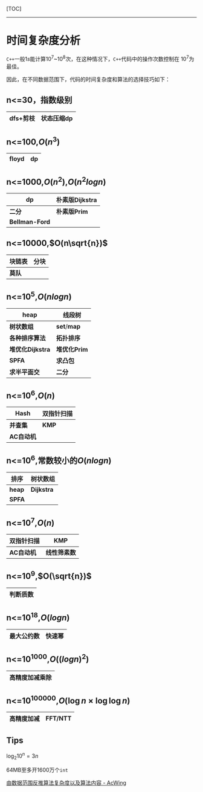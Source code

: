 [TOC]

------

# 时间复杂度分析

<code>C++</code>一般$1s$能计算$10^7$~$10^8$次，在这种情况下，<code>C++</code>代码中的操作次数控制在 $10^7$为最佳。

因此，在不同数据范围下，代码的时间复杂度和算法的选择技巧如下：

## n<=30，指数级别

| dfs+剪枝 | 状态压缩dp |
| -------- | ---------- |

## n<=100,$O(n^3)$

| floyd | dp   |
| ----- | ---- |

## n<=1000,$O(n^2)$,$O(n^2logn)$

| dp               | 朴素版Dijkstra |
| ---------------- | -------------- |
| **二分**         | **朴素版Prim** |
| **Bellman-Ford** |                |

## n<=10000,$O(n\sqrt{n})$

| 块链表   | 分块 |
| -------- | ---- |
| **莫队** |      |

## n<=$10^5$,$O(nlogn)$

| heap               | 线段树          |
| ------------------ | --------------- |
| **树状数组**       | **set**/**map** |
| **各种排序算法**   | **拓扑排序**    |
| **堆优化Dijkstra** | **堆优化Prim**  |
| **SPFA**           | **求凸包**      |
| **求半平面交**     | **二分**        |

## n<=$10^6$,$O(n)$

| Hash         | 双指针扫描 |
| ------------ | ---------- |
| **并查集**   | **KMP**    |
| **AC自动机** |            |

## n<=$10^6$,常数较小的$O(nlogn)$

| 排序     | 树状数组     |
| -------- | ------------ |
| **heap** | **Dijkstra** |
| **SPFA** |              |

## n<=$10^7$,$O(n)$

| 双指针扫描   | KMP            |
| ------------ | -------------- |
| **AC自动机** | **线性筛素数** |

## n<=$10^9$,$O(\sqrt{n})$

| 判断质数 |
| -------- |

## n<=$10^{18}$,$O(logn)$

| 最大公约数 | 快速幂 |
| ---------- | ------ |

## n<=$10^{1000}$,$O((logn)^2)$

| 高精度加减乘除 |
| -------------- |

## n<=$10^{100000}$,$O(\log n\times \log\log n)$

| 高精度加减 | FFT/NTT |
| ---------- | ------- |

## Tips

$\log_2 10^n =3n$

64MB至多开1600万个<code>int</code>

[由数据范围反推算法复杂度以及算法内容 - AcWing](https://www.acwing.com/blog/content/32/)